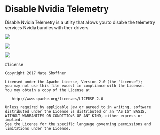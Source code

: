 Disable Nvidia Telemetry
====================

Disable Nvidia Telemetry is a utility that allows you to disable the telemetry services Nvidia bundles with their drivers.

![](http://i.imgur.com/rcENnVO.png)

![](http://i.imgur.com/8g5hdDN.png)

![](http://i.imgur.com/KdaUih8.png)

#License

    Copyright 2017 Nate Shoffner

    Licensed under the Apache License, Version 2.0 (the "License");
    you may not use this file except in compliance with the License.
    You may obtain a copy of the License at

       http://www.apache.org/licenses/LICENSE-2.0

    Unless required by applicable law or agreed to in writing, software
    distributed under the License is distributed on an "AS IS" BASIS,
    WITHOUT WARRANTIES OR CONDITIONS OF ANY KIND, either express or implied.
    See the License for the specific language governing permissions and
    limitations under the License.